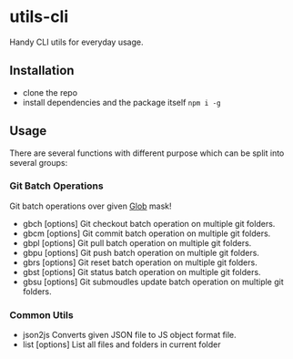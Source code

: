 # utils-cli
Handy CLI utils for everyday usage.

## Installation
- clone the repo
- install dependencies and the package itself `npm i -g`

## Usage
There are several functions with different purpose which can be split into several groups:
### Git Batch Operations
Git batch operations over given <a href="https://www.npmjs.com/package/glob">Glob</a> mask!
- gbch [options] <branch-name>   Git checkout batch operation on multiple git folders.
- gbcm [options]                 Git commit batch operation on multiple git folders.
- gbpl [options]                 Git pull batch operation on multiple git folders.
- gbpu [options]                 Git push batch operation on multiple git folders.
- gbrs [options]                 Git reset batch operation on multiple git folders.
- gbst [options]                 Git status batch operation on multiple git folders.
- gbsu [options]                 Git submoudles update batch operation on multiple git folders.
### Common Utils
- json2js <src-file> <dst-file>  Converts given JSON file to JS object format file.
- list [options]                 List all files and folders in current folder
